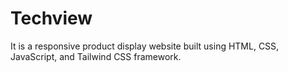 # Techview
It is a responsive product display website built using HTML, CSS, JavaScript, and Tailwind CSS framework.
